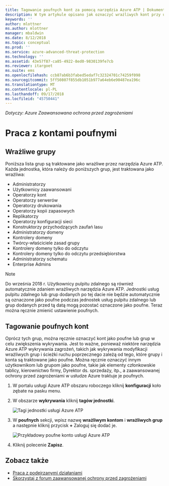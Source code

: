 ```yaml
---
title: Tagowanie poufnych kont za pomocą narzędzia Azure ATP | Dokumentacja firmy Microsoft
description: W tym artykule opisano jak oznaczyć wrażliwych kont przy użyciu usługi Azure Advanced Threat Protection (ATP)
keywords: ''
author: mlottner
ms.author: mlottner
manager: mbaldwin
ms.date: 8/12/2018
ms.topic: conceptual
ms.prod: ''
ms.service: azure-advanced-threat-protection
ms.technology: ''
ms.assetid: 43e57f87-ca85-4922-8ed0-9830139fe7cb
ms.reviewer: itargoet
ms.suite: ems
ms.openlocfilehash: ccb87ab6b3fabed5edaf7c32324701c74259f098
ms.sourcegitcommit: 5ff50807f855db1051b977a64eb6e90487ea196c
ms.translationtype: MT
ms.contentlocale: pl-PL
ms.lasthandoff: 09/17/2018
ms.locfileid: "45750441"
---
```

*Dotyczy: Azure Zaawansowana ochrona przed zagrożeniami*



# <a name="working-with-sensitive-accounts"></a>Praca z kontami poufnymi

## <a name="sensitive-groups"></a>Wrażliwe grupy

Poniższa lista grup są traktowane jako wrażliwe przez narzędzia Azure ATP. Każda jednostka, która należy do poniższych grup, jest traktowana jako wrażliwa:

-   Administratorzy
-   Użytkownicy zaawansowani
-   Operatorzy kont
-   Operatorzy serwerów
-   Operatorzy drukowania
-   Operatorzy kopii zapasowych
-   Replikatorzy
-   Operatorzy konfiguracji sieci 
-   Konstruktorzy przychodzących zaufań lasu
-   Administratorzy domeny
-   Kontrolery domeny
-   Twórcy-właściciele zasad grupy 
-   Kontrolery domeny tylko do odczytu 
-   Kontrolery domeny tylko do odczytu przedsiębiorstwa 
-   Administratorzy schematu 
-   Enterprise Admins

 > [!NOTE]
 > Do września 2018 r. Użytkownicy pulpitu zdalnego są również automatycznie zdaniem wrażliwych narzędzia Azure ATP. Jednostki usług pulpitu zdalnego lub grup dodanych po tej dacie nie będzie automatycznie są oznaczone jako poufne podczas jednostek usług pulpitu zdalnego lub grup dodanych przed tą datą mogą pozostać oznaczone jako poufne. Teraz można ręcznie zmienić ustawienie poufnych.  

## <a name="tagging-sensitive-accounts"></a>Tagowanie poufnych kont

Oprócz tych grup, można ręcznie oznaczyć kont jako poufne lub grup w celu zwiększenia wykrywania. Jest to ważne, ponieważ niektóre narzędzia Azure ATP wykrywania zagrożeń, takich jak wykrywania modyfikacji wrażliwych grup i ścieżki ruchu poprzecznego zależą od tego, które grupy i konta są traktowane jako poufne. Można ręcznie oznaczyć innym użytkownikom lub grupom jako poufne, takie jak elementy członkowskie tablicy, kierownictwo firmy, Dyrektor ds. sprzedaży, itp., a zaawansowanej ochrony przed zagrożeniami w usłudze Azure traktuje je poufnych.

1.  W portalu usługi Azure ATP obszaru roboczego kliknij **konfiguracji** koło zębate na pasku menu.

2.  W obszarze **wykrywania** kliknij **tagów jednostki**.

    ![Tagi jednostki usługi Azure ATP](media/entity-tags.png)

3.  W **poufnych** sekcji, wpisz nazwę **wrażliwym kontom** i **wrażliwych grup** a następnie kliknij przycisk **+** Zaloguj się dodać je.

    ![Przykładowy poufne konto usługi Azure ATP](media/sensitive-account-sample.png)

4. Kliknij polecenie **Zapisz**.

    
## <a name="see-also"></a>Zobacz także

- [Praca z podejrzanymi działaniami](working-with-suspicious-activities.md)
- [Skorzystaj z forum zaawansowanej ochrony przed zagrożeniami](https://aka.ms/azureatpcommunity)